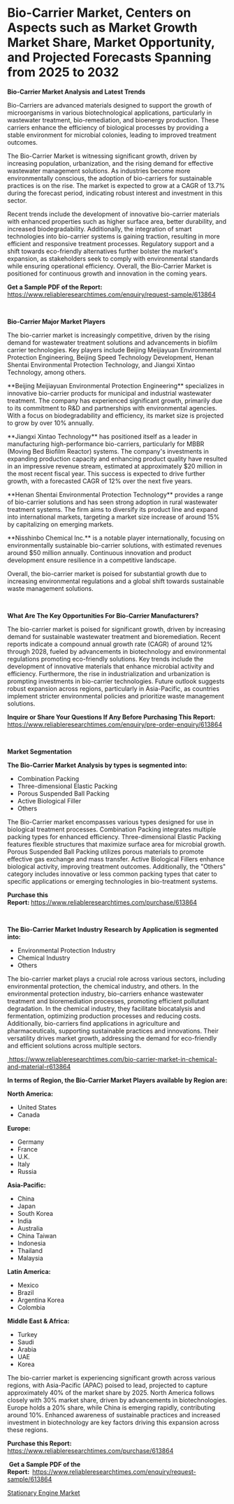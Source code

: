 <p><h1>Bio-Carrier Market, Centers on Aspects such as Market Growth Market Share, Market Opportunity, and Projected Forecasts Spanning from 2025 to 2032</h1></p><p><strong>Bio-Carrier Market Analysis and Latest Trends</strong></p>
<p><p>Bio-Carriers are advanced materials designed to support the growth of microorganisms in various biotechnological applications, particularly in wastewater treatment, bio-remediation, and bioenergy production. These carriers enhance the efficiency of biological processes by providing a stable environment for microbial colonies, leading to improved treatment outcomes.</p><p>The Bio-Carrier Market is witnessing significant growth, driven by increasing population, urbanization, and the rising demand for effective wastewater management solutions. As industries become more environmentally conscious, the adoption of bio-carriers for sustainable practices is on the rise. The market is expected to grow at a CAGR of 13.7% during the forecast period, indicating robust interest and investment in this sector.</p><p>Recent trends include the development of innovative bio-carrier materials with enhanced properties such as higher surface area, better durability, and increased biodegradability. Additionally, the integration of smart technologies into bio-carrier systems is gaining traction, resulting in more efficient and responsive treatment processes. Regulatory support and a shift towards eco-friendly alternatives further bolster the market's expansion, as stakeholders seek to comply with environmental standards while ensuring operational efficiency. Overall, the Bio-Carrier Market is positioned for continuous growth and innovation in the coming years.</p></p>
<p><strong>Get a Sample PDF of the Report:&nbsp;</strong> <a href="https://www.reliableresearchtimes.com/enquiry/request-sample/613864?utm_campaign=2719&utm_medium=2&utm_source=Github&utm_content=ia&utm_term=24032025&utm_id=bio-carrier">https://www.reliableresearchtimes.com/enquiry/request-sample/613864</a></p>
<p>&nbsp;</p>
<p><strong>Bio-Carrier Major Market Players</strong></p>
<p><p>The bio-carrier market is increasingly competitive, driven by the rising demand for wastewater treatment solutions and advancements in biofilm carrier technologies. Key players include Beijing Meijiayuan Environmental Protection Engineering, Beijing Speed Technology Development, Henan Shentai Environmental Protection Technology, and Jiangxi Xintao Technology, among others.</p><p>**Beijing Meijiayuan Environmental Protection Engineering** specializes in innovative bio-carrier products for municipal and industrial wastewater treatment. The company has experienced significant growth, primarily due to its commitment to R&D and partnerships with environmental agencies. With a focus on biodegradability and efficiency, its market size is projected to grow by over 10% annually.</p><p>**Jiangxi Xintao Technology** has positioned itself as a leader in manufacturing high-performance bio-carriers, particularly for MBBR (Moving Bed Biofilm Reactor) systems. The company's investments in expanding production capacity and enhancing product quality have resulted in an impressive revenue stream, estimated at approximately $20 million in the most recent fiscal year. This success is expected to drive further growth, with a forecasted CAGR of 12% over the next five years.</p><p>**Henan Shentai Environmental Protection Technology** provides a range of bio-carrier solutions and has seen strong adoption in rural wastewater treatment systems. The firm aims to diversify its product line and expand into international markets, targeting a market size increase of around 15% by capitalizing on emerging markets.</p><p>**Nisshinbo Chemical Inc.** is a notable player internationally, focusing on environmentally sustainable bio-carrier solutions, with estimated revenues around $50 million annually. Continuous innovation and product development ensure resilience in a competitive landscape.</p><p>Overall, the bio-carrier market is poised for substantial growth due to increasing environmental regulations and a global shift towards sustainable waste management solutions.</p></p>
<p>&nbsp;</p>
<p><strong>What Are The Key Opportunities For Bio-Carrier Manufacturers?</strong></p>
<p><p>The bio-carrier market is poised for significant growth, driven by increasing demand for sustainable wastewater treatment and bioremediation. Recent reports indicate a compound annual growth rate (CAGR) of around 12% through 2028, fueled by advancements in biotechnology and environmental regulations promoting eco-friendly solutions. Key trends include the development of innovative materials that enhance microbial activity and efficiency. Furthermore, the rise in industrialization and urbanization is prompting investments in bio-carrier technologies. Future outlook suggests robust expansion across regions, particularly in Asia-Pacific, as countries implement stricter environmental policies and prioritize waste management solutions.</p></p>
<p><strong>Inquire or Share Your Questions If Any Before Purchasing This Report:</strong> <a href="https://www.reliableresearchtimes.com/enquiry/pre-order-enquiry/613864?utm_campaign=2719&utm_medium=2&utm_source=Github&utm_content=ia&utm_term=24032025&utm_id=bio-carrier">https://www.reliableresearchtimes.com/enquiry/pre-order-enquiry/613864</a></p>
<p>&nbsp;</p>
<p><strong>Market Segmentation</strong></p>
<p><strong>The Bio-Carrier Market Analysis by types is segmented into:</strong></p>
<p><ul><li>Combination Packing</li><li>Three-dimensional Elastic Packing</li><li>Porous Suspended Ball Packing</li><li>Active Biological Filler</li><li>Others</li></ul></p>
<p><p>The Bio-Carrier market encompasses various types designed for use in biological treatment processes. Combination Packing integrates multiple packing types for enhanced efficiency. Three-dimensional Elastic Packing features flexible structures that maximize surface area for microbial growth. Porous Suspended Ball Packing utilizes porous materials to promote effective gas exchange and mass transfer. Active Biological Fillers enhance biological activity, improving treatment outcomes. Additionally, the "Others" category includes innovative or less common packing types that cater to specific applications or emerging technologies in bio-treatment systems.</p></p>
<p><strong>Purchase this Report:&nbsp;</strong><a href="https://www.reliableresearchtimes.com/purchase/613864?utm_campaign=2719&utm_medium=2&utm_source=Github&utm_content=ia&utm_term=24032025&utm_id=bio-carrier">https://www.reliableresearchtimes.com/purchase/613864</a></p>
<p>&nbsp;</p>
<p><strong>The Bio-Carrier Market Industry Research by Application is segmented into:</strong></p>
<p><ul><li>Environmental Protection Industry</li><li>Chemical Industry</li><li>Others</li></ul></p>
<p><p>The bio-carrier market plays a crucial role across various sectors, including environmental protection, the chemical industry, and others. In the environmental protection industry, bio-carriers enhance wastewater treatment and bioremediation processes, promoting efficient pollutant degradation. In the chemical industry, they facilitate biocatalysis and fermentation, optimizing production processes and reducing costs. Additionally, bio-carriers find applications in agriculture and pharmaceuticals, supporting sustainable practices and innovations. Their versatility drives market growth, addressing the demand for eco-friendly and efficient solutions across multiple sectors.</p></p>
<p><a href="https://www.reliableresearchtimes.com/bio-carrier-market-in-chemical-and-material-r613864?utm_campaign=2719&utm_medium=2&utm_source=Github&utm_content=ia&utm_term=24032025&utm_id=bio-carrier">&nbsp;https://www.reliableresearchtimes.com/bio-carrier-market-in-chemical-and-material-r613864</a></p>
<p><strong>In terms of Region, the Bio-Carrier Market Players available by Region are:</strong></p>
<p>
    <p> <strong> North America: </strong>
        <ul>
            <li>United States</li>
            <li>Canada</li>
        </ul>
        </p> 
    <p> <strong> Europe: </strong>
        <ul>
            <li>Germany</li>
            <li>France</li>
            <li>U.K.</li>
            <li>Italy</li>
            <li>Russia</li>
        </ul>
        </p> 
    <p> <strong> Asia-Pacific: </strong>
        <ul>
            <li>China</li>
            <li>Japan</li>
            <li>South Korea</li>
            <li>India</li>
            <li>Australia</li>
            <li>China Taiwan</li>
            <li>Indonesia</li>
            <li>Thailand</li>
            <li>Malaysia</li>
        </ul>
        </p> 
    <p> <strong> Latin America: </strong>
        <ul>
            <li>Mexico</li>
            <li>Brazil</li>
            <li>Argentina Korea</li>
            <li>Colombia</li>
        </ul>
        </p> 
    <p> <strong> Middle East & Africa: </strong>
        <ul>
            <li>Turkey</li>
            <li>Saudi</li>
            <li>Arabia</li>
            <li>UAE</li>
            <li>Korea</li>
        </ul>
    </p>
    </p>
<p><p>The bio-carrier market is experiencing significant growth across various regions, with Asia-Pacific (APAC) poised to lead, projected to capture approximately 40% of the market share by 2025. North America follows closely with 30% market share, driven by advancements in biotechnologies. Europe holds a 20% share, while China is emerging rapidly, contributing around 10%. Enhanced awareness of sustainable practices and increased investment in biotechnology are key factors driving this expansion across these regions.</p></p>
<p><strong>Purchase this Report: </strong><a href="https://www.reliableresearchtimes.com/purchase/613864?utm_campaign=2719&utm_medium=2&utm_source=Github&utm_content=ia&utm_term=24032025&utm_id=bio-carrier">https://www.reliableresearchtimes.com/purchase/613864</a></p>
<p>&nbsp;<strong>Get a Sample PDF of the Report:&nbsp;&nbsp;</strong><a href="https://www.reliableresearchtimes.com/enquiry/request-sample/613864?utm_campaign=2719&utm_medium=2&utm_source=Github&utm_content=ia&utm_term=24032025&utm_id=bio-carrier">https://www.reliableresearchtimes.com/enquiry/request-sample/613864</a></p>
<p><strong></strong></p>
<p><p><a href="https://github.com/tumacaakesha78/Market-Research-Report-List-1/blob/main/stationary-engine-market.md?utm_campaign=2719&utm_medium=2&utm_source=Github&utm_content=ia&utm_term=24032025&utm_id=bio-carrier">Stationary Engine Market</a></p></p>